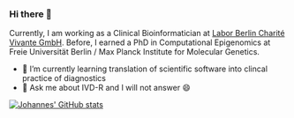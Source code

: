 ### Hi there 👋

Currently, I am working as a Clinical Bioinformatician at [Labor Berlin Charité Vivante GmbH](https://www.laborberlin.com). Before, I earned a PhD in Computational Epigenomics at Freie Universität Berlin / Max Planck Institute for Molecular Genetics.

- 🌱 I’m currently learning translation of scientific software into clincal practice of diagnostics
- 💬 Ask me about IVD-R and I will not answer :smile:

[![Johannes' GitHub stats](https://github-readme-stats.vercel.app/api?username=your-highness)](https://github.com/anuraghazra/github-readme-stats)
